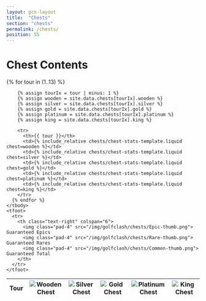 ```yaml
---
layout: gcn-layout
title:  "Chests"
section: "chests"
permalink: /chests/
position: 55
---
```


<h1 class="gcn-page-header">Chest Contents</h1>

<div class="row">

  <div class="col-lg-10 col-lg-offset-1 col-md-12 table-responsive">

  <table class="table table-centered table-content-centered table-squished table-nowrap">
    <thead>
      <tr>
        <th class="text-center">Tour</th>
        <th class="text-center"><img src="/img/golfclash/chests/Wooden-thumb.png" title="Wooden Chest"></th>
        <th class="text-center"><img src="/img/golfclash/chests/Silver-thumb.png" title="Silver Chest"></th>
        <th class="text-center"><img src="/img/golfclash/chests/Gold-thumb.png" title="Gold Chest"></th>
        <th class="text-center"><img src="/img/golfclash/chests/Platinum-thumb.png" title="Platinum Chest"></th>
        <th class="text-center"><img src="/img/golfclash/chests/King-thumb.png" title="King Chest"></th>
      </tr>
    </thead>
    <tbody>
      {% for tour in (1..13) %}

        {% assign tourIx = tour | minus: 1 %}
        {% assign wooden = site.data.chests[tourIx].wooden %}
        {% assign silver = site.data.chests[tourIx].silver %}
        {% assign gold = site.data.chests[tourIx].gold %}
        {% assign platinum = site.data.chests[tourIx].platinum %}
        {% assign king = site.data.chests[tourIx].king %}

        <tr>
          <th>{{ tour }}</th>
          <td>{% include_relative chests/chest-stats-template.liquid chest=wooden %}</td>
          <td>{% include_relative chests/chest-stats-template.liquid chest=silver %}</td>
          <td>{% include_relative chests/chest-stats-template.liquid chest=gold %}</td>
          <td>{% include_relative chests/chest-stats-template.liquid chest=platinum %}</td>
          <td>{% include_relative chests/chest-stats-template.liquid chest=king %}</td>
        </tr>
      {% endfor %}
    </tbody>
    <tfoot>
      <tr>
        <th class="text-right" colspan="6">
          <img class="pad-4" src="/img/golfclash/chests/Epic-thumb.png"> Guaranteed Epics
          <img class="pad-4" src="/img/golfclash/chests/Rare-thumb.png"> Guaranteed Rares
          <img class="pad-4" src="/img/golfclash/chests/Common-thumb.png"> Guaranteed Total
        </th>
      </tr>
    </tfoot>
  </table>

  </div>

</div>
